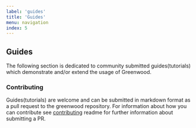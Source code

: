 ```yaml
---
label: 'guides'
title: 'Guides'
menu: navigation
index: 5
---
```


## Guides

The following section is dedicated to community submitted guides(tutorials) which demonstrate and/or extend the usage of Greenwood.

### Contributing

Guides(tutorials) are welcome and can be submitted in markdown format as a pull request to the greenwood repository.  For information about how you can contribute see [contributing](https://github.com/ProjectEvergreen/greenwood/blob/master/.github/CONTRIBUTING.md) readme for further information about submitting a PR.